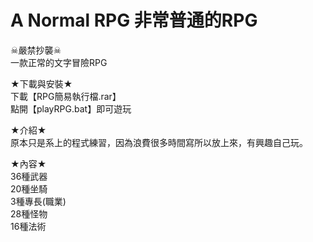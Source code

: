 # A Normal RPG 非常普通的RPG
☠嚴禁抄襲☠  
一款正常的文字冒險RPG

★下載與安裝★  
下載【RPG簡易執行檔.rar】  
點開【playRPG.bat】即可遊玩  
  
★介紹★  
原本只是系上的程式練習，因為浪費很多時間寫所以放上來，有興趣自己玩。  

★內容★  
36種武器  
20種坐騎  
3種專長(職業)  
28種怪物  
16種法術  
